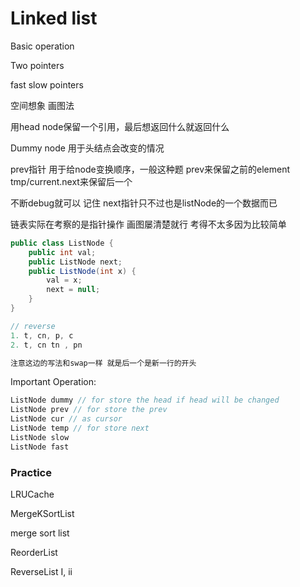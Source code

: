 # Linked list

Basic operation

Two pointers

fast slow pointers

空间想象 画图法

用head node保留一个引用，最后想返回什么就返回什么

Dummy node 用于头结点会改变的情况

prev指针 用于给node变换顺序，一般这种题 prev来保留之前的element tmp/current.next来保留后一个

不断debug就可以 记住 next指针只不过也是listNode的一个数据而已



链表实际在考察的是指针操作 画图屡清楚就行 考得不太多因为比较简单

```java
public class ListNode {
    public int val;
    public ListNode next;
    public ListNode(int x) {
        val = x;
        next = null;
    }
}

// reverse
1. t, cn, p, c
2. t, cn tn , pn

注意这边的写法和swap一样 就是后一个是新一行的开头
```



Important Operation:

```java
ListNode dummy // for store the head if head will be changed
ListNode prev // for store the prev
ListNode cur // as cursor
ListNode temp // for store next
ListNode slow
ListNode fast
```



### Practice

LRUCache

MergeKSortList

merge sort list

ReorderList

ReverseList I, ii